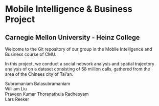 # Mobile Intelligence & Business Project
## Carnegie Mellon University - Heinz College
Welcome to the Git repository of our group in the Mobile Intelligence and Business course of CMU. 

In this project, we conduct a social network analysis and spatial trajectory analysis of on a dataset consisting of 58 million calls, gathered from the area of the Chinees city of Tai'an. 

Subramaniam Balasubramaniam  
William Liu  
Praveen Kumar Thoranathula Radhesyam  
Lars Reeker


